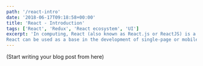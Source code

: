 ```yaml
---
path: '/react-intro'
date: '2018-06-17T09:18:58+00:00'
title: 'React - Introduction'
tags: ['React', 'Redux', 'React ecosystem', 'UI']
excerpt: 'In computing, React (also known as React.js or ReactJS) is a JavaScript library for building user interfaces.It is maintained by Facebook and a community of individual developers and companies.
React can be used as a base in the development of single-page or mobile applications. However, to create complex applications, it is required to use a composition of various libraries for state management (e.g. Redux), routing, etc.'
---
```


(Start writing your blog post from here)